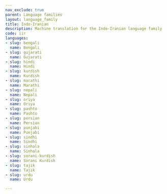 ```yaml
---
nav_exclude: true
parent: Language families
layout: language_family
title: Indo-Iranian
description: Machine translation for the Indo-Iranian language family
code: iir
languages:
- slug: bengali
  name: Bengali
- slug: gujarati
  name: Gujarati
- slug: hindi
  name: Hindi
- slug: kurdish
  name: Kurdish
- slug: marathi
  name: Marathi
- slug: nepali
  name: Nepali
- slug: oriya
  name: Oriya
- slug: pashto
  name: Pashto
- slug: persian
  name: Persian
- slug: punjabi
  name: Punjabi
- slug: sindhi
  name: Sindhi
- slug: sinhala
  name: Sinhala
- slug: sorani-kurdish
  name: Sorani Kurdish
- slug: tajik
  name: Tajik
- slug: urdu
  name: Urdu

---
```



